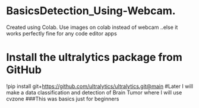 # BasicsDetection_Using-Webcam.
Created using Colab. Use images on colab instead of webcam ..else it works perfectly fine for any code editor apps
# Install the ultralytics package from GitHub
!pip install git+https://github.com/ultralytics/ultralytics.git@main
#Later I will make a data classification and detection of Brain Tumor 
where I will use cvzone 
###This was basics just for beginners

